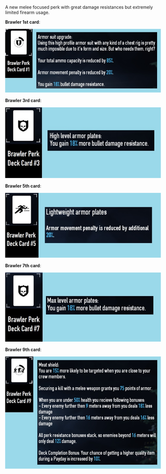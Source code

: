 A new melee focused perk with great damage resistances but extremely limited firearm usage.

**Brawler 1st card**:

![](https://raw.githubusercontent.com/irbizzelus/random-noncode-stuff/main/Gilza%20pics/brawler1_1.5.3.jpg)

**Brawler 3rd card**:

![](https://raw.githubusercontent.com/irbizzelus/random-noncode-stuff/main/Gilza%20pics/brawler3_new.jpg)

**Brawler 5th card**:

![](https://raw.githubusercontent.com/irbizzelus/random-noncode-stuff/main/Gilza%20pics/brawler5.jpg)

**Brawler 7th card**:

![](https://raw.githubusercontent.com/irbizzelus/random-noncode-stuff/main/Gilza%20pics/brawler7_new.jpg)

**Brawler 9th card**:

![](https://raw.githubusercontent.com/irbizzelus/random-noncode-stuff/main/Gilza%20pics/brawler9_1.5.3.jpg)
